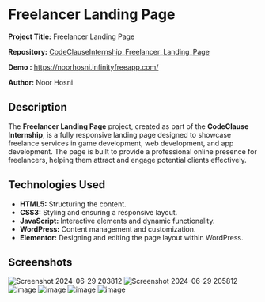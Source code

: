 # Freelancer Landing Page

**Project Title:** Freelancer Landing Page 

**Repository:** [CodeClauseInternship_Freelancer_Landing_Page](https://github.com/noorhosni/CodeClauseInternship_Freelancer_Landing_Page)

**Demo :** https://noorhosni.infinityfreeapp.com/

**Author:** Noor Hosni

## Description

The **Freelancer Landing Page** project, created as part of the **CodeClause Internship**, is a fully responsive landing page designed to showcase freelance services in game development, web development, and app development. The page is built to provide a professional online presence for freelancers, helping them attract and engage potential clients effectively.


## Technologies Used

- **HTML5:** Structuring the content.
- **CSS3:** Styling and ensuring a responsive layout.
- **JavaScript:** Interactive elements and dynamic functionality.
- **WordPress:** Content management and customization.
- **Elementor:** Designing and editing the page layout within WordPress.
    
## Screenshots

![Screenshot 2024-06-29 203812](https://github.com/noorhosni/CodeClauseInternship_Freelancer_Landing_Page/assets/137703915/bf49bd28-8395-407a-a365-58127095c8cd)
![Screenshot 2024-06-29 205812](https://github.com/noorhosni/CodeClauseInternship_Freelancer_Landing_Page/assets/137703915/b265ba43-d2dc-4a76-819f-d8a78f87cd11)
![image](https://github.com/noorhosni/CodeClauseInternship_Freelancer_Landing_Page/assets/137703915/09df3a59-fe89-4928-8505-fcebbda7818d)
![image](https://github.com/noorhosni/CodeClauseInternship_Freelancer_Landing_Page/assets/137703915/50f581a4-1d8e-4efa-a5cf-e521702c854d)
![image](https://github.com/noorhosni/CodeClauseInternship_Freelancer_Landing_Page/assets/137703915/b5ca7c33-771e-48a0-be76-48bfe6cee30a)
![image](https://github.com/noorhosni/CodeClauseInternship_Freelancer_Landing_Page/assets/137703915/a41d059b-139c-4d61-b462-bda003982df1)







